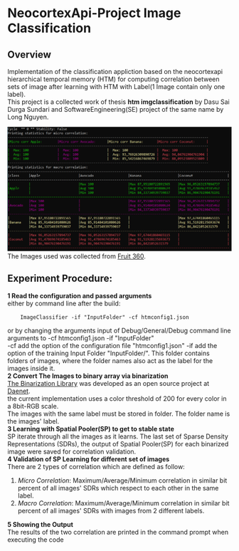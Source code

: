 # NeocortexApi-Project **Image Classification**
## Overview
Implementation of the classification appliction based on the neocortexapi hierarchical temporal memory (HTM) for computing correlation between sets of image after learning with HTM with Label(1 Image contain only one label).  
This project is a collected work of thesis **htm imgclassification** by Dasu Sai Durga Sundari and SoftwareEngineering(SE) project of the same name by Long Nguyen.  

![Sample output of the experiment after learning](Images\OutputExample.png "Sample output of the experiment after learning")  
The Images used was collected from [Fruit 360](https://github.com/Horea94/Fruit-Images-Dataset).  
## Experiment Procedure:
**1 Read the configuration and passed arguments**  
either by command line after  the build:
~~~
    ImageClassifier -if "InputFolder" -cf htmconfig1.json
~~~
or by changing the arguments input of Debug/General/Debug command line arguments to -cf htmconfig1.json -if "InputFolder"  
-cf add the option of the configuration file "htmconfig1.json"
-if add the option of the training Input Folder "InputFolder/". This folder contains folders of images, where the folder names also act as the label for the images inside it.  
**2 Convert The Images to binary array via binarization**  
[The Binarization Library](https://github.com/daenetCorporation/imagebinarizer) was developed as an open source project at [Daenet](https://daenet.de/de/).  
the current implementation uses a color threshold of 200 for every color in a 8bit-RGB scale.  
The images with the same label must be stored in folder. The folder name is the images' label.   
**3 Learning with Spatial Pooler(SP) to get to stable state**  
SP iterate through all the images as it learns.
The last set of Sparse Density Representations (SDRs), the output of Spatial Pooler(SP) for each binarized image were saved for correlation validation.  
**4 Validation of SP Learning for different set of images**  
There are 2 types of correlation which are defined as follow:
1. *Micro Correlation*: Maximum/Average/Minimum correlation in similar bit percent of all images' SDRs which respect to each other in the same label.  
2. *Macro Correlation*: Maximum/Average/Minimum correlation in similar bit percent of all images' SDRs with images from 2 different labels.   

**5 Showing the Output**  
The results of the two correlation are printed in the command prompt when executing the code  




